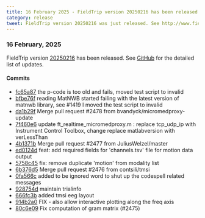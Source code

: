 ```yaml
---
title: 16 February 2025 - FieldTrip version 20250216 has been released
category: release
tweet: FieldTrip version 20250216 was just released. See http://www.fieldtriptoolbox.org/#16-february-2025
---
```


### 16 February, 2025

FieldTrip version [20250216](http://github.com/fieldtrip/fieldtrip/releases/tag/20250216) has been released.
See [GitHub](https://github.com/fieldtrip/fieldtrip/compare/20250123...20250216) for the detailed list of updates.

#### Commits

- [fc65a87](http://github.com/fieldtrip/fieldtrip/commit/fc65a87) the p-code is too old and fails, moved test script to invalid
- [bfbe76f](http://github.com/fieldtrip/fieldtrip/commit/bfbe76f) reading MatNWB started failing with the latest version of matnwb library, see #1419 I moved the test script to invalid
- [da1b29f](http://github.com/fieldtrip/fieldtrip/commit/da1b29f) Merge pull request #2478 from bvandyck/micromedproxy-update
- [7f460e6](http://github.com/fieldtrip/fieldtrip/commit/7f460e6) update ft_realtime_micromedproxy.m : replace tcp_udp_ip with Instrument Control Toolbox, change replace matlabversion with verLessThan
- [4b1371b](http://github.com/fieldtrip/fieldtrip/commit/4b1371b) Merge pull request #2477 from JuliusWelzel/master
- [ed0124d](http://github.com/fieldtrip/fieldtrip/commit/ed0124d) feat: add required fields for 'channels.tsv' file for motion data output
- [5758c45](http://github.com/fieldtrip/fieldtrip/commit/5758c45) fix: remove duplicate 'motion' from modality list
- [6b376d5](http://github.com/fieldtrip/fieldtrip/commit/6b376d5) Merge pull request #2476 from contsili/tmsi
- [0fa566c](http://github.com/fieldtrip/fieldtrip/commit/0fa566c) added to be ignored word to shut up the codespell related messages
- [928754d](http://github.com/fieldtrip/fieldtrip/commit/928754d) maintain trialinfo
- [666fc3b](http://github.com/fieldtrip/fieldtrip/commit/666fc3b) added tmsi eeg layout
- [914b2a0](http://github.com/fieldtrip/fieldtrip/commit/914b2a0) FIX - also allow interactive plotting along the freq axis
- [80c6e09](http://github.com/fieldtrip/fieldtrip/commit/80c6e09) Fix computation of gram matrix (#2475)
